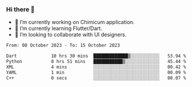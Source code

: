 ### Hi there 👋

<!--
**devcat37/devcat37** is a ✨ _special_ ✨ repository because its `README.md` (this file) appears on your GitHub profile.-->


- 🔭 I’m currently working on Chimicum application.
- 🌱 I’m currently learning Flutter/Dart.
- 👯 I’m looking to collaborate with UI designers.
<!-- - 🤔 I’m looking for help with ... -->

<!--START_SECTION:waka-->

```txt
From: 08 October 2023 - To: 15 October 2023

Dart             10 hrs 30 mins  █████████████▒░░░░░░░░░░░   53.94 %
Python           8 hrs 51 mins   ███████████▒░░░░░░░░░░░░░   45.44 %
XML              4 mins          ░░░░░░░░░░░░░░░░░░░░░░░░░   00.42 %
YAML             1 min           ░░░░░░░░░░░░░░░░░░░░░░░░░   00.09 %
C++              0 secs          ░░░░░░░░░░░░░░░░░░░░░░░░░   00.07 %
```

<!--END_SECTION:waka-->
